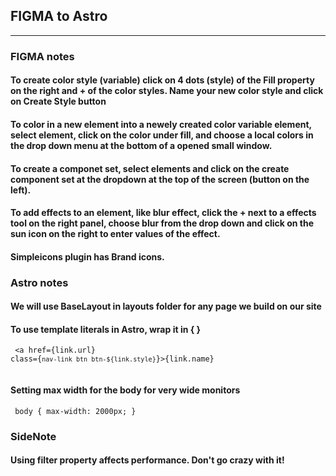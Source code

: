 ## FIGMA to Astro
___

### FIGMA notes

#### To create color style (variable) click on 4 dots (style) of the Fill property on the right and + of the color styles. Name your new color style and click on Create Style button

#### To color in a new element into a newely created color variable element, select element, click on the color under fill, and choose a local colors in the drop down menu at the bottom of a opened small window.

#### To create a componet set, select elements and click on the create component set at the dropdown at the top of the screen (button on the left).

#### To add effects to an element, like blur effect, click the + next to a effects tool on the right panel, choose blur from the drop down and click on the sun icon on the right to enter values of the effect.

#### Simpleicons plugin has Brand icons.


### Astro notes

#### We will use BaseLayout in layouts folder for any page we build on our site

#### To use template literals in Astro, wrap it in { }
<code><pre>
    <a href={link.url} class={`nav-link btn btn-${link.style}`}>{link.name}</a>    
</pre></code>

#### Setting max width for the body for very wide monitors
<code><pre>
  body {
    max-width: 2000px;
  }
</pre></code>

####

####

####

####

####

### SideNote 
#### Using filter property affects performance. Don't go crazy with it!

